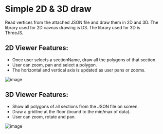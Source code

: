 # Simple 2D & 3D draw

Read vertices from the attached JSON file and draw them in 2D and 3D.
The library used for 2D cavnas drawing is D3. The library used for 3D is ThreeJS.

## 2D Viewer Features:
- Once user selects a sectionName, draw all the polygons of that section.
- User can zoom, pan and select a polygon.
- The horizontal and vertical axis is updated as user pans or zooms.

![image](https://github.com/user-attachments/assets/ad6f7546-02b6-4327-a920-149d552a9d4c)

## 3D Viewer Features:
- Show all polygons of all sections from the JSON file on screen.
- Draw a gridline at the floor (bound to the min/max of data).
- User can zoom, rotate and pan.

![image](https://github.com/user-attachments/assets/0c1b5815-bf53-491c-a741-65b305498b97)


